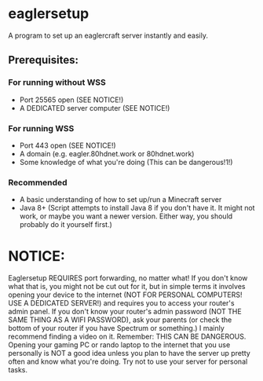 # eaglersetup
A program to set up an eaglercraft server instantly and easily.
## Prerequisites:
### For running without WSS
- Port 25565 open (SEE NOTICE!)
- A DEDICATED server computer (SEE NOTICE!)
### For running WSS
- Port 443 open (SEE NOTICE!)
- A domain (e.g. eagler.80hdnet.work or 80hdnet.work)
- Some knowledge of what you're doing (This can be dangerous!1!)
### Recommended
- A basic understanding of how to set up/run a Minecraft server
- Java 8+ (Script attempts to install Java 8 if you don't have it. It might not work, or maybe you want a newer version. Either way, you should probably do it yourself first.)
# NOTICE:
Eaglersetup REQUIRES port forwarding, no matter what! If you don't know what that is, you might not be cut out for it, but in simple terms it involves opening your device to the internet (NOT FOR PERSONAL COMPUTERS! USE A DEDICATED SERVER!) and requires you to access your router's admin panel. If you don't know your router's admin password (NOT THE SAME THING AS A WIFI PASSWORD), ask your parents (or check the bottom of your router if you have Spectrum or something.) I mainly recommend finding a video on it. Remember: THIS CAN BE DANGEROUS. Opening your gaming PC or rando laptop to the internet that you use personally is NOT a good idea unless you plan to have the server up pretty often and know what you're doing. Try not to use your server for personal tasks.

